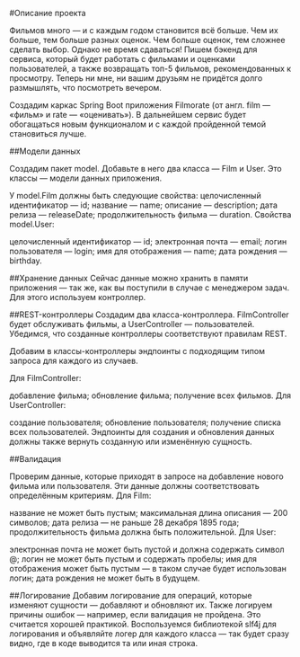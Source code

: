 #Описание проекта

Фильмов много — и с каждым годом становится всё больше. Чем их больше, тем больше разных оценок. Чем больше оценок, тем сложнее сделать выбор. Однако не время сдаваться! Пишем бэкенд для сервиса, который будет работать с фильмами и оценками пользователей, а также возвращать топ-5 фильмов, рекомендованных к просмотру. Теперь ни мне, ни вашим друзьям не придётся долго размышлять, что посмотреть вечером.

Cоздадим каркас Spring Boot приложения Filmorate (от англ. film — «фильм» и rate — «оценивать»). В дальнейшем сервис будет обогащаться новым функционалом и с каждой пройденной темой становиться лучше.

##Модели данных

Создадим пакет model. Добавьте в него два класса — Film и User. Это классы — модели данных приложения.

У model.Film должны быть следующие свойства:
целочисленный идентификатор — id;
название — name;
описание — description;
дата релиза — releaseDate;
продолжительность фильма — duration.
Свойства model.User:

целочисленный идентификатор — id;
электронная почта — email;
логин пользователя — login;
имя для отображения — name;
дата рождения — birthday.

##Хранение данных
Сейчас данные можно хранить в памяти приложения — так же, как вы поступили в случае с менеджером задач. Для этого используем контроллер.

##REST-контроллеры
Создадим два класса-контроллера. FilmController будет обслуживать фильмы, а UserController — пользователей. Убедимся, что созданные контроллеры соответствуют правилам REST.

Добавим в классы-контроллеры эндпоинты с подходящим типом запроса для каждого из случаев.

Для FilmController:

добавление фильма;
обновление фильма;
получение всех фильмов.
Для UserController:

создание пользователя;
обновление пользователя;
получение списка всех пользователей.
Эндпоинты для создания и обновления данных должны также вернуть созданную или изменённую сущность.

##Валидация

Проверим данные, которые приходят в запросе на добавление нового фильма или пользователя. Эти данные должны соответствовать определённым критериям. Для Film:

название не может быть пустым;
максимальная длина описания — 200 символов;
дата релиза — не раньше 28 декабря 1895 года;
продолжительность фильма должна быть положительной.
Для User:

электронная почта не может быть пустой и должна содержать символ @;
логин не может быть пустым и содержать пробелы;
имя для отображения может быть пустым — в таком случае будет использован логин;
дата рождения не может быть в будущем.

##Логирование
Добавим логирование для операций, которые изменяют сущности — добавляют и обновляют их. Также логируем причины ошибок — например, если валидация не пройдена. Это считается хорошей практикой.
Воспользуемся библиотекой slf4j для логирования и объявляйте логер для каждого класса — так будет сразу видно, где в коде выводится та или иная строка.

